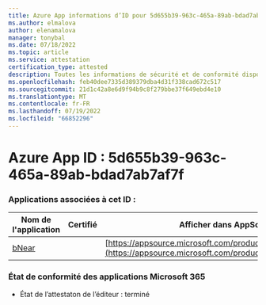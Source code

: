 ```yaml
---
title: Azure App informations d’ID pour 5d655b39-963c-465a-89ab-bdad7ab7af7f
ms.author: elmalova
author: elenamalova
manager: tonybal
ms.date: 07/18/2022
ms.topic: article
ms.service: attestation
certification_type: attested
description: Toutes les informations de sécurité et de conformité disponibles pour 5d655b39-963c-465a-89ab-bdad7ab7af7f.
ms.openlocfilehash: feb40dee7335d389379dba4d31f338cad672c517
ms.sourcegitcommit: 21d1c42a8e6d9f94b9c8f279bbe37f649ebd4e10
ms.translationtype: MT
ms.contentlocale: fr-FR
ms.lasthandoff: 07/19/2022
ms.locfileid: "66852296"
---
```

# <a name="azure-app-id-5d655b39-963c-465a-89ab-bdad7ab7af7f"></a>Azure App ID : 5d655b39-963c-465a-89ab-bdad7ab7af7f


### <a name="apps-associated-with-this-id"></a>Applications associées à cet ID :
| **Nom de l'application** | **Certifié** | **Afficher dans AppSource** |
|--------------|---------------|-----------------------|
| [bNear](../forward/WA200004271.md) |  | [https://appsource.microsoft.com/product/office/WA200004271](https://appsource.microsoft.com/product/office/WA200004271) |

### <a name="microsoft-365-app-compliance-status"></a>État de conformité des applications Microsoft 365
- État de l’attestaton de l’éditeur : terminé
